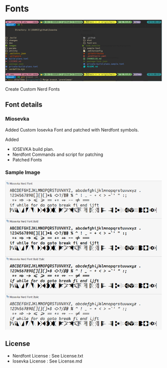 # Fonts
![Sample Miosevka](Miosevka-Sample2.png)

Create Custom Nerd Fonts

## Font details
### Miosevka
Added Custom Iosevka Font and patched with Nerdfont symbols.

Added 
-  IOSEVKA build plan.
-  Nerdfont Commands and script for patching
-  Patched Fonts

### Sample Image
![Sample Miosevka](Miosevka-Sample.png)

## License
- Nerdfont License : See License.txt
- Iosevka License : See License.md
